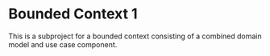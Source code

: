 # Bounded Context 1
This is a subproject for a bounded context consisting of a combined domain model and use case component.